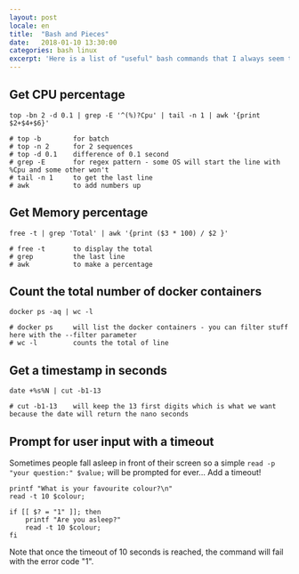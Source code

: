```yaml
---
layout: post
locale: en
title:  "Bash and Pieces"
date:   2018-01-10 13:30:00
categories: bash linux
excerpt: 'Here is a list of "useful" bash commands that I always seem to forget ...'
---
```


## Get CPU percentage

```
top -bn 2 -d 0.1 | grep -E '^(%)?Cpu' | tail -n 1 | awk '{print $2+$4+$6}'

# top -b        for batch
# top -n 2      for 2 sequences
# top -d 0.1    difference of 0.1 second
# grep -E       for regex pattern - some OS will start the line with %Cpu and some other won't
# tail -n 1     to get the last line
# awk           to add numbers up
```

## Get Memory percentage

```
free -t | grep 'Total' | awk '{print ($3 * 100) / $2 }'

# free -t       to display the total
# grep          the last line
# awk           to make a percentage
```

## Count the total number of docker containers

```
docker ps -aq | wc -l

# docker ps     will list the docker containers - you can filter stuff here with the --filter parameter
# wc -l         counts the total of line
```

## Get a timestamp in seconds

```
date +%s%N | cut -b1-13

# cut -b1-13    will keep the 13 first digits which is what we want because the date will return the nano seconds
```

## Prompt for user input with a timeout

Sometimes people fall asleep in front of their screen so a simple `read -p "your question:" $value;` will be prompted for ever... Add a timeout!

```
printf "What is your favourite colour?\n"
read -t 10 $colour;

if [[ $? = "1" ]]; then
    printf "Are you asleep?"
    read -t 10 $colour;
fi
```

Note that once the timeout of 10 seconds is reached, the command will fail with the error code "1".